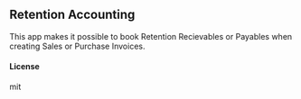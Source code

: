 ## Retention Accounting

This app makes it possible to book Retention Recievables or Payables when creating Sales or Purchase Invoices.

#### License

mit
